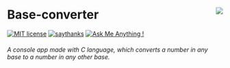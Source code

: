 # Base-converter <img align="right" src="https://img.shields.io/badge/c%20-%2300599C.svg?&style=for-the-badge&logo=c&logoColor=white"/>   

[![MIT license](https://img.shields.io/pypi/l/ansicolortags.svg)](https://lbesson.mit-license.org/)
[![saythanks](https://img.shields.io/badge/say-thanks-ff69b4.svg)](https://saythanks.io/to/kennethreitz)
[![Ask Me Anything !](https://img.shields.io/badge/Ask%20me-anything-1abc9c.svg)](https://GitHub.com/Naereen/ama)

###### A console app made with C language, which converts a number in any base to a number in any other base.
